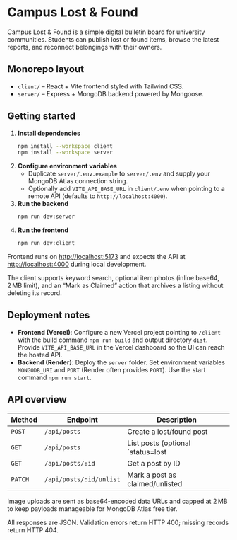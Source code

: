 # Campus Lost & Found

Campus Lost & Found is a simple digital bulletin board for university communities. Students can publish lost or found items, browse the latest reports, and reconnect belongings with their owners.

## Monorepo layout

- `client/` – React + Vite frontend styled with Tailwind CSS.
- `server/` – Express + MongoDB backend powered by Mongoose.

## Getting started

1. **Install dependencies**
	```bash
	npm install --workspace client
	npm install --workspace server
	```
2. **Configure environment variables**
	- Duplicate `server/.env.example` to `server/.env` and supply your MongoDB Atlas connection string.
	- Optionally add `VITE_API_BASE_URL` in `client/.env` when pointing to a remote API (defaults to `http://localhost:4000`).
3. **Run the backend**
	```bash
	npm run dev:server
	```
4. **Run the frontend**
	```bash
	npm run dev:client
	```

Frontend runs on <http://localhost:5173> and expects the API at <http://localhost:4000> during local development.

The client supports keyword search, optional item photos (inline base64, 2 MB limit), and an “Mark as Claimed” action that archives a listing without deleting its record.

## Deployment notes

- **Frontend (Vercel)**: Configure a new Vercel project pointing to `/client` with the build command `npm run build` and output directory `dist`. Provide `VITE_API_BASE_URL` in the Vercel dashboard so the UI can reach the hosted API.
- **Backend (Render)**: Deploy the `server` folder. Set environment variables `MONGODB_URI` and `PORT` (Render often provides `PORT`). Use the start command `npm run start`.

## API overview

| Method | Endpoint | Description |
| --- | --- | --- |
| `POST` | `/api/posts` | Create a lost/found post |
| `GET` | `/api/posts` | List posts (optional `status=lost|found`, `q=keyword`; active posts only by default) |
| `GET` | `/api/posts/:id` | Get a post by ID |
| `PATCH` | `/api/posts/:id/unlist` | Mark a post as claimed/unlisted |

Image uploads are sent as base64-encoded data URLs and capped at 2 MB to keep payloads manageable for MongoDB Atlas free tier.

All responses are JSON. Validation errors return HTTP 400; missing records return HTTP 404.